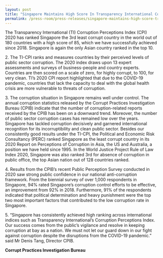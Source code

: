 ```yaml
---
layout: post
title: "Singapore Maintains High Score In Transparency International Corruption Perceptions Index 2020"
permalink: /press-room/press-releases/singapore-maintains-high-score-transparency-international-corruption-0/
---
```

The Transparency International (TI) Corruption Perceptions Index (CPI) 2020 has ranked Singapore the 3rd least corrupt country in the world out of 180 countries with a high score of 85, which we have successfully achieved since 2018. Singapore is again the only Asian country ranked in the top 10.

2\.        The TI-CPI ranks and measures countries by their perceived levels of public sector corruption. The 2020 index draws upon 13 expert assessments and surveys of business-people and country experts. Countries are then scored on a scale of zero, for highly corrupt, to 100, for very clean. TI’s 2020 CPI report highlighted that due to the COVID-19 pandemic, countries that lack the capacity to deal with the global health crisis are more vulnerable to threats of corruption.

3\.         The corruption situation in Singapore remains well under control. The annual corruption statistics released by the Corrupt Practices Investigation Bureau (CPIB) indicate that the number of corruption-related reports received by the CPIB has been on a downward trend. Moreover, the number of public sector corruption cases has remained low over the years. Singapore has tackled corruption decisively and garnered international recognition for its incorruptibility and clean public sector. Besides our consistently good results under the TI-CPI, the Political and Economic Risk Consultancy (PERC) ranked Singapore as the least corrupt country in its 2020 Report on Perceptions of Corruption in Asia, the US and Australia, a position we have held since 1995. In the World Justice Project Rule of Law Index 2020, Singapore was also ranked 3rd for absence of corruption in public office, the top Asian nation out of 128 countries ranked.

4\.         Results from the CPIB’s recent Public Perception Survey conducted in 2020 saw strong public confidence in our national anti-corruption framework. From the biennial survey of over 1,000 respondents in Singapore, 94% rated Singapore’s corruption control efforts to be effective, an improvement from 92% in 2018. Furthermore, 91% of the respondents indicated that political determination and heavy punishment were the top two most important factors that contributed to the low corruption rate in Singapore.

5\.         “Singapore has consistently achieved high ranking across international indices such as Transparency International’s Corruption Perceptions Index. Our success comes from the public’s vigilance and resolve in keeping corruption at bay as a nation. We must not let our guard down in our fight against corruption despite the disruptions from the COVID-19 pandemic.” said Mr Denis Tang, Director CPIB.

**Corrupt Practices Investigation Bureau**
 
